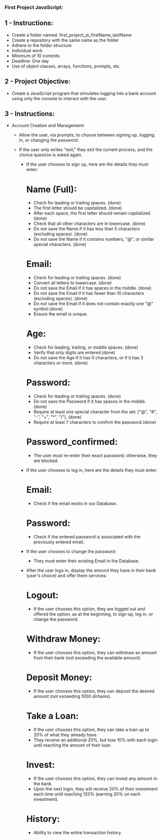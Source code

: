 ### First Project JavaScript:

## 1 - Instructions:
- Create a folder named: first_project_js_firstName_lastName
- Create a repository with the same name as the folder
- Adhere to the folder structure
- Individual work
- Minimum of 10 commits
- Deadline: One day
- Use of object classes, arrays, functions, prompts, etc.

## 2 - Project Objective:
- Create a JavaScript program that simulates logging into a bank account using only the console to interact with the user.

## 3 - Instructions:
- Account Creation and Management:

    + Allow the user, via prompts, to choose between signing up, logging in, or changing the password.

    + If the user only writes "exit," they exit the current process, and the choice question is asked again.
        * If the user chooses to sign up, here are the details they must enter:
            # Name (Full):
            - Check for leading or trailing spaces. (done)
            - The first letter should be capitalized. (done)
            - After each space, the first letter should remain capitalized. (done)
            - Check that all other characters are in lowercase. (done)
            - Do not save the Name if it has less than 5 characters (excluding spaces). (done)
            - Do not save the Name if it contains numbers, "@", or similar special characters. (done)

            # Email:
            - Check for leading or trailing spaces. (done)
            - Convert all letters to lowercase. (done)
            - Do not save the Email if it has spaces in the middle. (done)
            - Do not save the Email if it has fewer than 10 characters (excluding spaces). (done)
            - Do not save the Email if it does not contain exactly one "@" symbol.(done)
            - Ensure the email is unique. 

            # Age:
            - Check for leading, trailing, or middle spaces. (done)
            - Verify that only digits are entered.(done)
            - Do not save the Age if it has 0 characters, or if it has 3 characters or more. (done)

            # Password:
            - Check for leading or trailing spaces.  (done)
            - Do not save the Password if it has spaces in the middle. (done)
            - Require at least one special character from the set: ["@", "#", "-", "+", "*", "/"]. (done)
            - Require at least 7 characters to confirm the password.(done)

            # Password_confirmed:
            - The user must re-enter their exact password; otherwise, they are blocked.

        * If the user chooses to log in, here are the details they must enter:
            # Email:
            - Check if the email exists in our Database.
            
            # Password:
            - Check if the entered password is associated with the previously entered email.

        * If the user chooses to change the password:
            - They must enter their existing Email in the Database.

        * After the user logs in, display the amount they have in their bank (user's choice) and offer them services:
            # Logout:
            - If the user chooses this option, they are logged out and offered the option, as at the beginning, to sign up, log in, or change the password.
            
            # Withdraw Money:
            - If the user chooses this option, they can withdraw an amount from their bank (not exceeding the available amount).
            
            # Deposit Money:
            - If the user chooses this option, they can deposit the desired amount (not exceeding 1000 dirhams).
            
            # Take a Loan:
            - If the user chooses this option, they can take a loan up to 20% of what they already have.
            - They receive an additional 20%, but lose 10% with each login until reaching the amount of their loan.
            
            # Invest:
            - If the user chooses this option, they can invest any amount in the bank.
            - Upon the next login, they will receive 20% of their investment each time until reaching 120% (earning 20% on each investment).
            
            # History:
            - Ability to view the entire transaction history.

